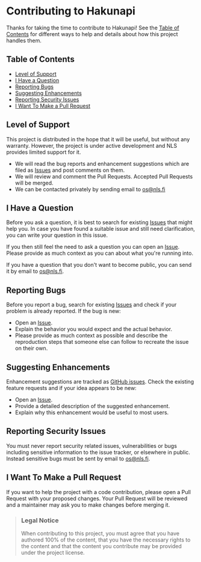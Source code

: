 # Contributing to Hakunapi

Thanks for taking the time to contribute to Hakunapi! See the [Table of Contents](#table-of-contents)
for different ways to help and details about how this project handles them.

## Table of Contents

- [Level of Support](#level-of-support)
- [I Have a Question](#i-have-a-question)
- [Reporting Bugs](#reporting-bugs)
- [Suggesting Enhancements](#suggesting-enhancements)
- [Reporting Security Issues](#reporting-security-issues)
- [I Want To Make a Pull Request](#i-want-to-make-a-pull-request)

## Level of Support

This project is distributed in the hope that it will be useful, but without any warranty.
However, the project is under active development and NLS provides limited support for it.
- We will read the bug reports and enhancement suggestions which are filed as
[Issues](/issues) and post comments on them.
- We will review and comment the Pull Requests. Accepted Pull Requests will be merged.
- We can be contacted privately by sending email to <os@nls.fi>

## I Have a Question

Before you ask a question, it is best to search for existing [Issues](/issues) that
might help you. In case you have found a suitable issue and still need clarification,
you can write your question in this issue.

If you then still feel the need to ask a question you can open an [Issue](/issues/new).
Please provide as much context as you can about what you're running into.

If you have a question that you don't want to become public, you can send it by email
to <os@nls.fi>.

## Reporting Bugs

Before you report a bug, search for existing [Issues](/issues) and check if your problem
is already reported. If the bug is new:
- Open an [Issue](/issues/new).
- Explain the behavior you would expect and the actual behavior.
- Please provide as much context as possible and describe the reproduction steps 
that someone else can follow to recreate the issue on their own.

## Suggesting Enhancements

Enhancement suggestions are tracked as [GitHub issues](/issues). Check the existing
feature requests and if your idea appears to be new:
- Open an [Issue](/issues/new).
- Provide a detailed description of the suggested enhancement.
- Explain why this enhancement would be useful to most users.

## Reporting Security Issues

You must never report security related issues, vulnerabilities or bugs including
sensitive information to the issue tracker, or elsewhere in public.
Instead sensitive bugs must be sent by email to <os@nls.fi>.

## I Want To Make a Pull Request

If you want to help the project with a code contribution, please open a Pull Request
with your proposed changes. Your Pull Request will be reviewed and a maintainer may
ask you to make changes before merging it.

> ### Legal Notice 
> When contributing to this project, you must agree that you have authored 100%
of the content, that you have the necessary rights to the content and that the
content you contribute may be provided under the project license.


